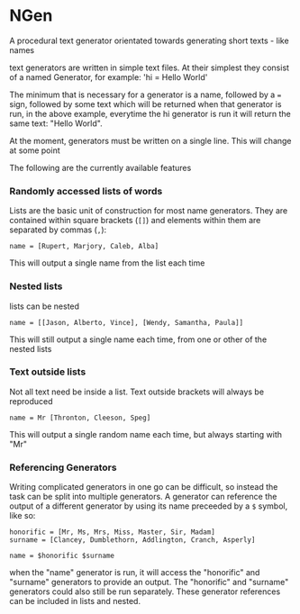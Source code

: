 # NGen
A procedural text generator orientated towards generating short texts - like names

text generators are written in simple text files. At their simplest they consist of a named Generator, for example:
'hi = Hello World'

The minimum that is necessary for a generator is a name, followed by a `=` sign, followed by some text which will be returned when that generator is run, in the above example, everytime the hi generator is run it will return the same text: "Hello World".

At the moment, generators must be written on a single line. This will change at some point

The following are the currently available features

### Randomly accessed lists of words

Lists are the basic unit of construction for most name generators.
They are contained within square brackets (`[]`) and elements within them are separated by commas (`,`):

`name = [Rupert, Marjory, Caleb, Alba]`

This will output a single name from the list each time

### Nested lists

lists can be nested

`name = [[Jason, Alberto, Vince], [Wendy, Samantha, Paula]]`

This will still output a single name each time, from one or other of the nested lists

### Text outside lists

Not all text need be inside a list.
Text outside brackets will always be reproduced

`name = Mr [Thronton, Cleeson, Speg]`

This will output a single random name each time, but always starting with "Mr"

### Referencing Generators
Writing complicated generators in one go can be difficult, so instead the task can be split into multiple generators.
A generator can reference the output of a different generator by using its name preceeded by a `$` symbol, like so:

```
honorific = [Mr, Ms, Mrs, Miss, Master, Sir, Madam]
surname = [Clancey, Dumblethorn, Addlington, Cranch, Asperly]

name = $honorific $surname
```

when the "name" generator is run, it will access the "honorific" and "surname" generators to provide an output. The "honorific" and "surname" generators could also still be run separately.
These generator references can be included in lists and nested.
